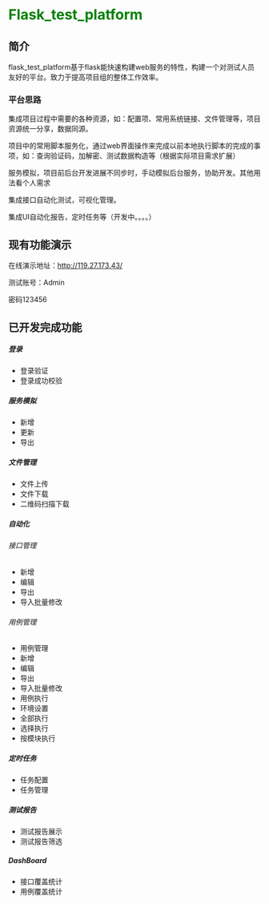 # <font color='green'>Flask_test_platform</font>
## 简介
flask_test_platform基于flask能快速构建web服务的特性，构建一个对测试人员友好的平台。致力于提高项目组的整体工作效率。

### 平台思路
集成项目过程中需要的各种资源，如：配置项、常用系统链接、文件管理等，项目资源统一分享，数据同源。

项目中的常用脚本服务化，通过web界面操作来完成以前本地执行脚本的完成的事项，如：查询验证码，加解密、测试数据构造等（根据实际项目需求扩展）

服务模拟，项目前后台开发进展不同步时，手动模拟后台服务，协助开发。其他用法看个人需求

集成接口自动化测试，可视化管理。

集成UI自动化报告，定时任务等（开发中。。。。）

##  现有功能演示
在线演示地址：http://119.27.173.43/

测试账号：Admin

密码123456

## 已开发完成功能
##### 登录
* 登录验证
* 登录成功校验
##### 服务模拟
* 新增
* 更新
* 导出
##### 文件管理
* 文件上传
* 文件下载
* 二维码扫描下载
##### 自动化
###### 接口管理
* 新增
* 编辑
* 导出
* 导入批量修改
###### 用例管理
* 用例管理
* 新增
* 编辑
* 导出
* 导入批量修改
* 用例执行
* 环境设置
* 全部执行
* 选择执行
* 按模块执行
##### 定时任务
* 任务配置
* 任务管理
##### 测试报告
* 测试报告展示
* 测试报告筛选
##### DashBoard
* 接口覆盖统计
* 用例覆盖统计